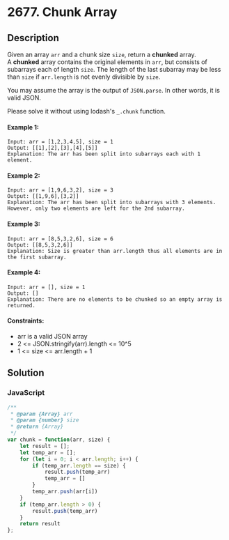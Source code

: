 # 2677. Chunk Array


## Description
Given an array `arr` and a chunk size `size`, return a **chunked** array. A **chunked** array contains the original elements in `arr`, but consists of subarrays each of length `size`. The length of the last subarray may be less than `size` if `arr.length` is not evenly divisible by `size`.

You may assume the array is the output of `JSON.parse`. In other words, it is valid JSON.

Please solve it without using lodash's `_.chunk` function.

#### Example 1:
```
Input: arr = [1,2,3,4,5], size = 1
Output: [[1],[2],[3],[4],[5]]
Explanation: The arr has been split into subarrays each with 1 element.
```

#### Example 2:
```
Input: arr = [1,9,6,3,2], size = 3
Output: [[1,9,6],[3,2]]
Explanation: The arr has been split into subarrays with 3 elements. However, only two elements are left for the 2nd subarray.
```

#### Example 3:
```
Input: arr = [8,5,3,2,6], size = 6
Output: [[8,5,3,2,6]]
Explanation: Size is greater than arr.length thus all elements are in the first subarray.
```

#### Example 4:
```
Input: arr = [], size = 1
Output: []
Explanation: There are no elements to be chunked so an empty array is returned.
```

#### Constraints:
- arr is a valid JSON array
- 2 <= JSON.stringify(arr).length <= 10^5
- 1 <= size <= arr.length + 1


## Solution

### JavaScript
```js
/**
 * @param {Array} arr
 * @param {number} size
 * @return {Array}
 */
var chunk = function(arr, size) {
    let result = [];
    let temp_arr = [];
    for (let i = 0; i < arr.length; i++) {
        if (temp_arr.length == size) {
            result.push(temp_arr)
            temp_arr = []
        }
        temp_arr.push(arr[i])
    }
    if (temp_arr.length > 0) {
        result.push(temp_arr)
    }
    return result
};
```

